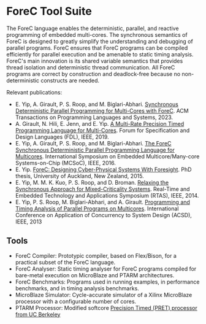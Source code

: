 # ForeC Tool Suite

The ForeC language enables the deterministic, parallel, and reactive programming of embedded multi-cores. 
The synchronous semantics of ForeC is designed to greatly simplify the understanding and debugging of parallel programs. 
ForeC ensures that ForeC programs can be compiled efficiently for parallel execution and be amenable to static timing analysis. 
ForeC's main innovation is its shared variable semantics that provides thread isolation and deterministic thread communication. 
All ForeC programs are correct by construction and deadlock-free because no non-deterministic constructs are needed.

Relevant publications:
* E. Yip, A. Girault, P. S. Roop, and M. Biglari-Abhari. [Synchronous Deterministic Parallel Programming for Multi-Cores with ForeC](https://doi.org/10.1145/3591594). ACM Transactions on Programming Languages and Systems, 2023.
* A. Girault, N. Hili, E. Jenn, and E. Yip. [A Multi-Rate Precision Timed Programming Language for Multi-Cores](https://doi.org/10.1109/FDL.2019.8876950). Forum for Specification and Design Languages (FDL), IEEE, 2019.
* E. Yip, A. Girault, P. S. Roop, and M. Biglari-Abhari. [The ForeC Synchronous Deterministic Parallel Programming Language for Multicores](https://doi.ieeecomputersociety.org/10.1109/MCSoC.2016.13). International Symposium on Embedded Multicore/Many-core Systems-on-Chip (MCSoC), IEEE, 2016.
* E. Yip. [ForeC: Designing Cyber-Physical Systems With Foresight](https://researchspace.auckland.ac.nz/handle/2292/27863). PhD thesis, University of Auckland, New Zealand, 2015.
* E. Yip, M. M. K. Kuo, P. S. Roop, and D. Broman. [Relaxing the Synchronous Approach for Mixed-Criticality Systems](https://doi.org/10.1109/RTAS.2014.6925993). Real-Time and Embedded Technology and Applications Symposium (RTAS), IEEE, 2014.
* E. Yip, P. S. Roop, M. Biglari-Abhari, and A. Girault. [Programming and Timing Analysis of Parallel Programs on Multicores](https://doi.org/10.1109/ACSD.2013.19). International Conference on Application of Concurrency to System Design (ACSD), IEEE, 2013


## Tools

* ForeC Compiler: Prototypic compiler, based on Flex/Bison, for a practical subset of the ForeC language.
* ForeC Analyser: Static timing analyser for ForeC programs compiled for bare-metal execution on MicroBlaze and PTARM architectures.
* ForeC Benchmarks: Programs used in running examples, in performance benchmarks, and in timing analysis benchmarks.
* MicroBlaze Simulator: Cycle-accurate simulator of a Xilinx MicroBlaze processor with a configurable number of cores.
* PTARM Processor: Modified softcore [Precision Timed (PRET) processor from UC Berkeley](https://ptolemy.berkeley.edu/projects/chess/pret/)

